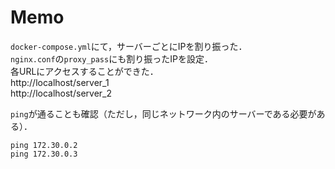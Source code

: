 # Memo

`docker-compose.yml`にて，サーバーごとにIPを割り振った．  
`nginx.conf`の`proxy_pass`にも割り振ったIPを設定．  
各URLにアクセスすることができた．  
http://localhost/server_1  
http://localhost/server_2


`ping`が通ることも確認（ただし，同じネットワーク内のサーバーである必要がある）．
```
ping 172.30.0.2
ping 172.30.0.3
```
